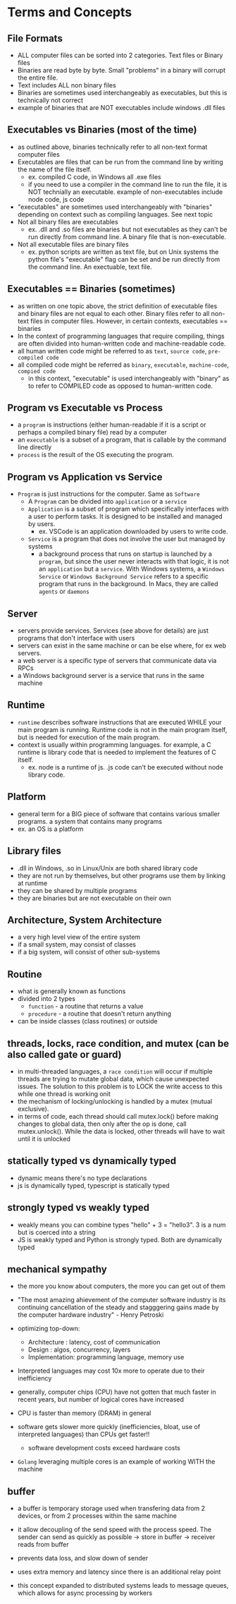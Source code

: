 # Terms and Concepts

## File Formats

- ALL computer files can be sorted into 2 categories. Text files or Binary files
- Binaries are read byte by byte. Small "problems" in a binary will corrupt the entire file.
- Text includes ALL non binary files
- Binaries are sometimes used interchangeably as executables, but this is technically not correct
- example of binaries that are NOT executables include windows .dll files

## Executables vs Binaries (most of the time)

- as outlined above, binaries technically refer to all non-text format computer files
- Executables are files that can be run from the command line by writing the name of the file itself.
  - ex. compiled C code, in Windows all .exe files
  - if you need to use a compiler in the command line to run the file, it is NOT technially an executable. example of non-executables include node code, js code
- "executables" are sometimes used interchangeably with "binaries" depending on context such as compiling languages. See next topic
- Not all binary files are executables
  - ex. .dll and .so files are binaries but not executables as they can't be run directly from command line. A binary file that is non-executable.
- Not all executable files are binary files
  - ex. python scripts are written as text file, but on Unix systems the python file's "executable" flag can be set and be run directly from the command line. An exectuable, text file.

## Executables == Binaries (sometimes)

- as written on one topic above, the strict definition of executable files and binary files are not equal to each other. Binary files refer to all non-text files in computer files. However, in certain contexts, executables == binaries
- In the context of programming languages that require compiling, things are often divided into human-written code and machine-readable code.
- all human written code might be referred to as `text`, `source code`, `pre-compiled code`
- all compiled code might be referred as `binary`, `executable`, `machine-code`, `compied code`
  - in this context, "executable" is used interchangeably with "binary" as to refer to COMPILED code as opposed to human-written code.

## Program vs Executable vs Process

- a `program` is instructions (either human-readable if it is a script or perhaps a compiled binary file) read by a computer
- an `executable` is a subset of a program, that is callable by the command line directly
- `process` is the result of the OS executing the program.

## Program vs Application vs Service

- `Program` is just instructions for the computer. Same as `Software`
  - A `Program` can be divided into `application` or a `service`
  - `Application` is a subset of program which specifically interfaces with a user to perform tasks. It is designed to be installed and managed by users.
    - ex. VSCode is an application downloaded by users to write code.
  - `Service` is a program that does not involve the user but managed by systems
    - a background process that runs on startup is launched by a `program`, but since the user never interacts with that logic, it is not an `application` but a `service`. With Windows systems, a `Windows Service` or `Windows Background Service` refers to a specific program that runs in the background. In Macs, they are called `agents` or `daemons`

## Server

- servers provide services. Services (see above for details) are just programs that don't interface with users
- servers can exist in the same machine or can be else where, for ex web servers.
- a web server is a specific type of servers that communicate data via RPCs
- a Windows background server is a service that runs in the same machine

## Runtime

- `runtime` describes software instructions that are executed WHILE your main program is running. Runtime code is not in the main program itself, but is needed for execution of the main program.
- context is usually within programming languages. for example, a C runtime is library code that is needed to implement the features of C itself.
  - ex. node is a runtime of js. .js code can't be executed without node library code.

## Platform

- general term for a BIG piece of software that contains various smaller programs. a system that contains many programs
- ex. an OS is a platform

## Library files

- .dll in Windows, .so in Linux/Unix are both shared library code
- they are not run by themselves, but other programs use them by linking at runtime
- they can be shared by multiple programs
- they are binaries but are not executable on their own

## Architecture, System Architecture

- a very high level view of the entire system
- if a small system, may consist of classes
- if a big system, will consist of other sub-systems

## Routine

- what is generally known as functions
- divided into 2 types
  - `function` - a routine that returns a value
  - `procedure` - a routine that doesn't return anything
- can be inside classes (class routines) or outside

## threads, locks, race condition, and mutex (can be also called gate or guard)

- in multi-threaded languages, a `race condition` will occur if multiple threads are trying to mutate global data, which cause unexpected issues. The solution to this problem is to LOCK the write access to this while one thread is working onit
- the mechanism of locking/unlocking is handled by a mutex (mutual exclusive).
- in terms of code, each thread should call mutex.lock() before making changes to global data, then only after the op is done, call mutex.unlock(). While the data is locked, other threads will have to wait until it is unlocked

## statically typed vs dynamically typed

- dynamic means there's no type declarations
- js is dynamically typed, typescript is statically typed

## strongly typed vs weakly typed

- weakly means you can combine types "hello" + 3 = "hello3". 3 is a num but is coerced into a string
- JS is weakly typed and Python is strongly typed. Both are dynamically typed

## mechanical sympathy

- the more you know about computers, the more you can get out of them
- "The most amazing ahievement of the computer software industry is its continuing cancellation of the
  steady and stagggering gains made by the computer hardware industry" - Henry Petroski
- optimizing top-down:
  - Architecture : latency, cost of communication
  - Design : algos, concurrency, layers
  - Implementation: programming language, memory use
- Interpreted languages may cost 10x more to operate due to their inefficiency

- generally, computer chips (CPU) have not gotten that much faster in recent years, but
  number of logical cores have increased
- CPU is faster than memory (DRAM) in general
- software gets slower more quickly (inefficiencies, bloat, use of interpreted languages) than CPUs get faster!!

  - software development costs exceed hardware costs

- `Golang` leveraging multiple cores is an example of working WITH the machine

## buffer

- a buffer is temporary storage used when transfering data from 2 devices,
  or from 2 processes within the same machine

- it allow decoupling of the send speed with the process speed. The sender
  can send as quickly as possible -> store in buffer -> receiver reads from buffer

- prevents data loss, and slow down of sender
- uses extra memory and latency since there is an additional relay point

- this concept expanded to distributed systems leads to message queues, which
  allows for async processing by workers
